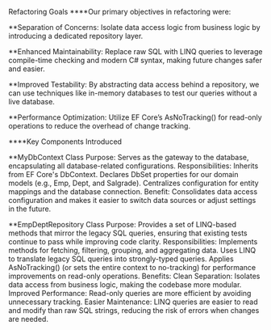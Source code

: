 Refactoring Goals
****Our primary objectives in refactoring were:

**Separation of Concerns: Isolate data access logic from business logic by introducing a dedicated repository layer.

**Enhanced Maintainability: Replace raw SQL with LINQ queries to leverage compile-time checking and modern C# syntax, making future changes safer and easier.

**Improved Testability: By abstracting data access behind a repository, we can use techniques like in-memory databases to test our queries without a live database.

**Performance Optimization: Utilize EF Core’s AsNoTracking() for read-only operations to reduce the overhead of change tracking.

****Key Components Introduced

**MyDbContext Class
Purpose: Serves as the gateway to the database, encapsulating all database-related configurations.
Responsibilities:
Inherits from EF Core's DbContext.
Declares DbSet properties for our domain models (e.g., Emp, Dept, and Salgrade).
Centralizes configuration for entity mappings and the database connection.
Benefit: Consolidates data access configuration and makes it easier to switch data sources or adjust settings in the future.

**EmpDeptRepository Class
Purpose: Provides a set of LINQ-based methods that mirror the legacy SQL queries, ensuring that existing tests continue to pass while improving code clarity.
Responsibilities:
Implements methods for fetching, filtering, grouping, and aggregating data.
Uses LINQ to translate legacy SQL queries into strongly-typed queries.
Applies AsNoTracking() (or sets the entire context to no-tracking) for performance improvements on read-only operations.
Benefits:
Clean Separation: Isolates data access from business logic, making the codebase more modular.
Improved Performance: Read-only queries are more efficient by avoiding unnecessary tracking.
Easier Maintenance: LINQ queries are easier to read and modify than raw SQL strings, reducing the risk of errors when changes are needed.
